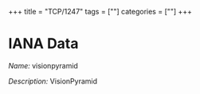 +++
title = "TCP/1247"
tags = [""]
categories = [""]
+++

# IANA Data

_Name:_ visionpyramid

_Description:_ VisionPyramid

